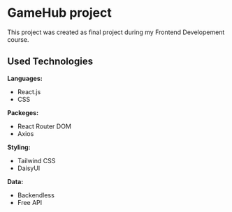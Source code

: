 # GameHub project

This project was created as final project during my Frontend Developement course.

## Used Technologies


**Languages:**
- React.js
- CSS

**Packeges:**

- React Router DOM
- Axios

**Styling:**

- Tailwind CSS
- DaisyUI

**Data:**

- Backendless
- Free API



